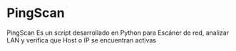 # PingScan
PingScan Es un script desarrollado en Python para Escáner de red, analizar LAN y verifica que Host o IP se encuentran activas
